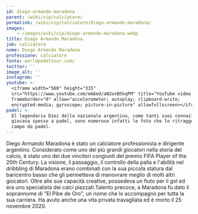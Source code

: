 ```yaml
---
id: diego-armando-maradona
parent: /wiki/vip/calciatore/
permalink: /wiki/vip/calciatore/diego-armando-maradona/
images:
    - /images/wiki/vip/diego-armando-maradona.webp
title: Diego Armando Maradona
job: calciatore
nome: Diego Armando Maradona
professione: calciatore
fonte: worldpadeltour.com/
twitter: ''
image_alt: ''
instagram: ''
youtube: >-
  <iframe width="560" height="315"
  src="https://www.youtube.com/embed/aN2oxB5kqPM" title="YouTube video player"
  frameborder="0" allow="accelerometer; autoplay; clipboard-write;
  encrypted-media; gyroscope; picture-in-picture" allowfullscreen></iframe>
padel: >-
  El legendario Diez della nazionale argentina, come tanti suoi connazionali,
  giocava spesso a padel, sono numerose infatti le foto che lo ritraggono in un
  campo da padel.
---
```

Diego Armando Maradona è stato un calciatore professionista e dirigente argentino. Considerato come uno dei più grandi giocatori nella storia del calcio, è stato uno dei due vincitori congiunti del premio FIFA Player of the 20th Century. La visione, il passaggio, il controllo della palla e l'abilità nel dribbling di Maradona erano combinati con la sua piccola statura dal baricentro basso che gli permetteva di manovrare meglio di molti altri giocatori. Oltre alle sue capacità creative, possedeva un fiuto per il gol ed era uno specialista dei calci piazzati.Talento precoce, a Maradona fu dato il soprannome di "El Pibe de Oro", un nome che lo accompagnò per tutta la sua carriera. Ha avuto anche una vita privata travagliata ed è morto il 25 novembre 2020.